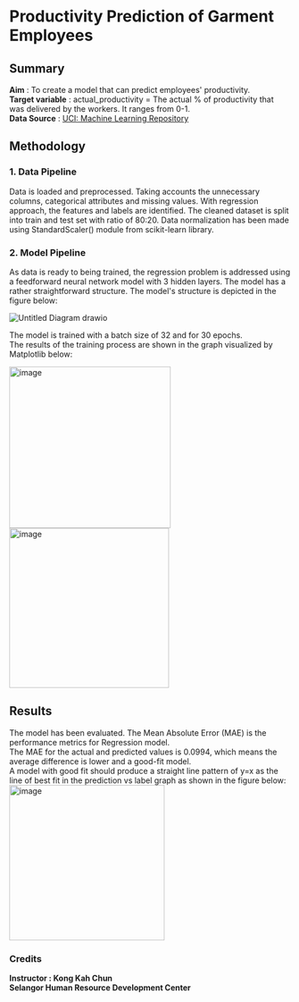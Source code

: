 # Productivity Prediction of Garment Employees
## Summary
**Aim** : To create a model that can predict employees' productivity.     
**Target variable** : actual_productivity = The actual % of productivity that was delivered by the workers. It ranges from 0-1.      
**Data Source** : [UCI: Machine Learning Repository](https://archive.ics.uci.edu/ml/datasets/Productivity+Prediction+of+Garment+Employees#)
## Methodology
### 1. Data Pipeline
Data is loaded and preprocessed. Taking accounts the unnecessary columns, categorical attributes and missing values. 
With regression approach, the features and labels are identified. The cleaned dataset is split into train and test set with ratio of 80:20.
Data normalization has been made using StandardScaler() module from scikit-learn library.
### 2. Model Pipeline
As data is ready to being trained, the regression problem is addressed using a feedforward neural network model with 3 hidden layers. 
The model has a rather straightforward structure. The model's structure is depicted in the figure below:     
          
![Untitled Diagram drawio](https://user-images.githubusercontent.com/91872382/181933922-d9980ae3-10b4-4b66-bb2a-9acee40eb6a9.png)
           
The model is trained with a batch size of 32 and for 30 epochs.        
The results of the training process are shown in the graph visualized by Matplotlib below:      
          
<img width="289" alt="image" src="https://user-images.githubusercontent.com/91872382/181934004-ee6c2ab6-f5b6-4072-b555-390487c6e4fc.png"> <img width="286" alt="image" src="https://user-images.githubusercontent.com/91872382/181934033-2947530b-5065-4be4-b530-de8fb575f023.png">
            
## Results
The model has been evaluated. The Mean Absolute Error (MAE) is the performance metrics for Regression model.        
The MAE for the actual and predicted values is 0.0994, which means the average difference is lower and a good-fit model.       
A model with good fit should produce a straight line pattern of y=x as the line of best fit in the prediction vs label graph as shown in the figure below:       
<img width="278" alt="image" src="https://user-images.githubusercontent.com/91872382/181934406-8294d513-a9d9-497e-b8e3-7d24633ac8c7.png">
       
### Credits
**Instructor : Kong Kah Chun**       
**Selangor Human Resource Development Center**
